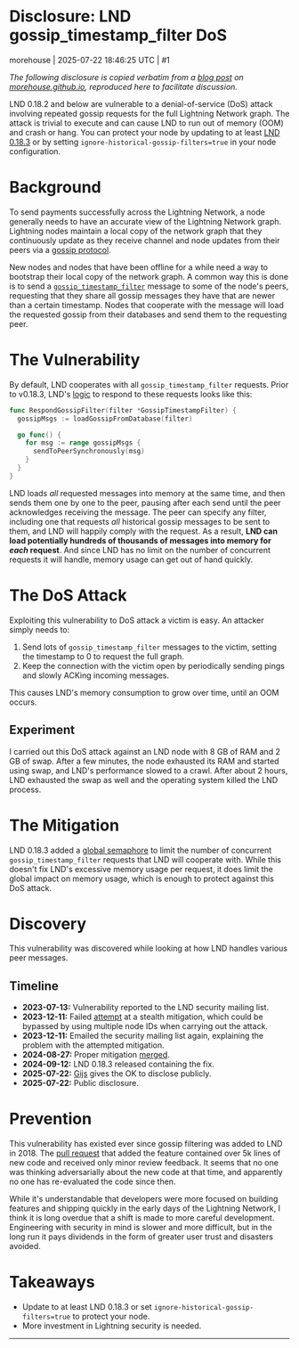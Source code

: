 # Disclosure: LND gossip_timestamp_filter DoS

morehouse | 2025-07-22 18:46:25 UTC | #1

*The following disclosure is copied verbatim from a [blog post](https://morehouse.github.io/lightning/lnd-gossip-timestamp-filter-dos/) on [morehouse.github.io](http://morehouse.github.io), reproduced here to facilitate discussion.*

LND 0.18.2 and below are vulnerable to a denial-of-service (DoS) attack involving repeated gossip requests for the full Lightning Network graph.
The attack is trivial to execute and can cause LND to run out of memory (OOM) and crash or hang.
You can protect your node by updating to at least [LND 0.18.3](https://github.com/lightningnetwork/lnd/releases/tag/v0.18.3-beta) or by setting `ignore-historical-gossip-filters=true` in your node configuration.

# Background

To send payments successfully across the Lightning Network, a node generally needs to have an accurate view of the Lightning Network graph.
Lightning nodes maintain a local copy of the network graph that they continuously update as they receive channel and node updates from their peers via a [gossip protocol](https://en.wikipedia.org/wiki/Gossip_protocol).

New nodes and nodes that have been offline for a while need a way to bootstrap their local copy of the network graph.
A common way this is done is to send a [`gossip_timestamp_filter`](https://github.com/lightning/bolts/blob/6c5968ab83cee68683b4e11dc889b5982a2231e9/07-routing-gossip.md#the-gossip_timestamp_filter-message) message to some of the node's peers, requesting that they share all gossip messages they have that are newer than a certain timestamp.
Nodes that cooperate with the message will load the requested gossip from their databases and send them to the requesting peer.

# The Vulnerability

By default, LND cooperates with all `gossip_timestamp_filter` requests.
Prior to v0.18.3, LND's [logic](https://github.com/lightningnetwork/lnd/blob/9380292a5a41697640c2284186c82dad6f7b004f/discovery/syncer.go#L1317-L1384) to respond to these requests looks like this:

```go
func RespondGossipFilter(filter *GossipTimestampFilter) {
  gossipMsgs := loadGossipFromDatabase(filter)

  go func() {
    for msg := range gossipMsgs {
      sendToPeerSynchronously(msg)
    }
  }
}
```

LND loads *all* requested messages into memory at the same time, and then sends them one by one to the peer, pausing after each send until the peer acknowledges receiving the message.
The peer can specify any filter, including one that requests *all* historical gossip messages to be sent to them, and LND will happily comply with the request.
As a result, **LND can load potentially hundreds of thousands of messages into memory for *each* request**.
And since LND has no limit on the number of concurrent requests it will handle, memory usage can get out of hand quickly.

# The DoS Attack

Exploiting this vulnerability to DoS attack a victim is easy.
An attacker simply needs to:

1. Send lots of `gossip_timestamp_filter` messages to the victim, setting the timestamp to 0 to request the full graph.
2. Keep the connection with the victim open by periodically sending pings and slowly ACKing incoming messages.

This causes LND's memory consumption to grow over time, until an OOM occurs.

## Experiment

I carried out this DoS attack against an LND node with 8 GB of RAM and 2 GB of swap.
After a few minutes, the node exhausted its RAM and started using swap, and LND's performance slowed to a crawl.
After about 2 hours, LND exhausted the swap as well and the operating system killed the LND process.

# The Mitigation

LND 0.18.3 added a [global semaphore](https://github.com/lightningnetwork/lnd/commit/013452cff0788289aae3aa296242c698c9beff9d#diff-fd66292d846960a30b8ff5e63dbf15b846fdb6b55afe6dde63c8c2ebca66674dL22-L513) to limit the number of concurrent `gossip_timestamp_filter` requests that LND will cooperate with.
While this doesn't fix LND's excessive memory usage per request, it does limit the global impact on memory usage, which is enough to protect against this DoS attack.

# Discovery

This vulnerability was discovered while looking at how LND handles various peer messages.

## Timeline

- **2023-07-13:** Vulnerability reported to the LND security mailing list.
- **2023-12-11:** Failed [attempt](https://github.com/lightningnetwork/lnd/pull/8030/commits/a242ad5acb6b46e82ef839be84b0695b2de089a7#diff-5321d5dad7ab003eff5e595aef273619fd9c22586f28f1b141940932b93c6ec7) at a stealth mitigation, which could be bypassed by using multiple node IDs when carrying out the attack.
- **2023-12-11:** Emailed the security mailing list again, explaining the problem with the attempted mitigation.
- **2024-08-27:** Proper mitigation [merged](https://github.com/lightningnetwork/lnd/commit/013452cff0788289aae3aa296242c698c9beff9d#diff-fd66292d846960a30b8ff5e63dbf15b846fdb6b55afe6dde63c8c2ebca66674dL22-L513).
- **2024-09-12:** LND 0.18.3 released containing the fix.
- **2025-07-22:** [Gijs](https://github.com/gijswijs) gives the OK to disclose publicly.
- **2025-07-22:** Public disclosure.

# Prevention

This vulnerability has existed ever since gossip filtering was added to LND in 2018.
The [pull request](https://github.com/lightningnetwork/lnd/pull/1106) that added the feature contained over 5k lines of new code and received only minor review feedback.
It seems that no one was thinking adversarially about the new code at that time, and apparently no one has re-evaluated the code since then.

While it's understandable that developers were more focused on building features and shipping quickly in the early days of the Lightning Network, I think it is long overdue that a shift is made to more careful development.
Engineering with security in mind is slower and more difficult, but in the long run it pays dividends in the form of greater user trust and disasters avoided.

# Takeaways

- Update to at least LND 0.18.3 or set `ignore-historical-gossip-filters=true` to protect your node.
- More investment in Lightning security is needed.

-------------------------

